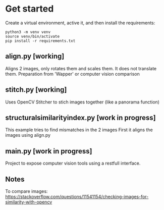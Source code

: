# Get started
Create a virtual environment, active it, and then install the requirements:

    python3 -m venv venv
    source venv/bin/activate
    pip install -r requirements.txt

## align.py [working]
Aligns 2 images, only rotates them and scales them. It does not translate them. Preparation from 'Wapper' or computer vision comparison

## stitch.py [working]
Uses OpenCV Stitcher to stich images together (like a panorama function)

## structuralsimilarityindex.py [work in progress]
This example tries to find mismatches in the 2 images
First it aligns the images using align.py

## main.py [work in progress]
Project to expose computer vision tools using a restfull interface.

## Notes
To compare images:
https://stackoverflow.com/questions/11541154/checking-images-for-similarity-with-opencv

